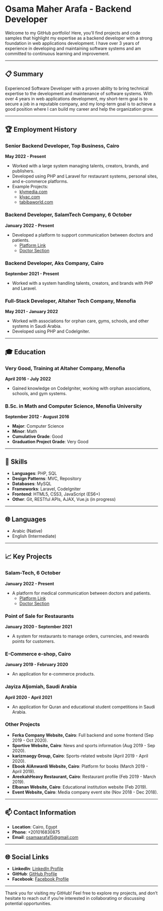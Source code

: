 # Osama Maher Arafa - Backend Developer

Welcome to my GitHub portfolio! Here, you’ll find projects and code samples that highlight my expertise as a backend developer with a strong foundation in web applications development. I have over 3 years of experience in developing and maintaining software systems and am committed to continuous learning and improvement.

---

## 📋 Summary

Experienced Software Developer with a proven ability to bring technical expertise to the development and maintenance of software systems. With over 4 years in web applications development, my short-term goal is to secure a job in a reputable company, and my long-term goal is to achieve a good position where I can build my career and help the organization grow.

---

## 🏆 Employment History

### Senior Backend Developer, Top Business, Cairo
**May 2022 - Present**
- Worked with a large system managing talents, creators, brands, and publishers.
- Developed using PHP and Laravel for restaurant systems, personal sites, and e-commerce platforms.
- Example Projects:
  - [klymedia.com](https://klymedia.com/)
  - [klyac.com](https://klyac.com/)
  - [tabibaworld.com](https://www.tabibaworld.com/)

### Backend Developer, SalamTech Company, 6 October
**January 2022 - Present**
- Developed a platform to support communication between doctors and patients.
  - [Platform Link](https://salam-tech.com/)
  - [Doctor Section](https://doctor.salam-tech.com/)

### Backend Developer, Aks Company, Cairo
**September 2021 - Present**
- Worked with a system handling talents, creators, and brands with PHP and Laravel.

### Full-Stack Developer, Altaher Tech Company, Menofia
**May 2021 - January 2022**
- Worked with associations for orphan care, gyms, schools, and other systems in Saudi Arabia.
- Developed using PHP and CodeIgniter.

---

## 🎓 Education

### Very Good, Training at Altaher Company, Menofia
**April 2016 - July 2022**
- Gained knowledge on CodeIgniter, working with orphan associations, schools, and gym systems.

### B.Sc. in Math and Computer Science, Menofia University
**September 2012 - August 2016**
- **Major**: Computer Science
- **Minor**: Math
- **Cumulative Grade**: Good
- **Graduation Project Grade**: Very Good

---

## 🔧 Skills

- **Languages**: PHP, SQL
- **Design Patterns**: MVC, Repository
- **Databases**: MySQL
- **Frameworks**: Laravel, CodeIgniter
- **Frontend**: HTML5, CSS3, JavaScript (ES6+)
- **Other**: Git, RESTful APIs, AJAX, Vue.js (in progress)

---

## 🌐 Languages

- Arabic (Native)
- English (Intermediate)

---

## 📈 Key Projects

### Salam-Tech, 6 October
**January 2022 - Present**
- A platform for medical communication between doctors and patients.
  - [Platform Link](https://salam-tech.com/)
  - [Doctor Section](https://doctor.salam-tech.com/)

### Point of Sale for Restaurants
**January 2020 - September 2021**
- A system for restaurants to manage orders, currencies, and rewards points for customers.

### E-Commerce e-shop, Cairo
**January 2019 - February 2020**
- An application for e-commerce products.

### Jayiza Aljomiah, Saudi Arabia
**April 2020 - April 2021**
- An application for Quran and educational student competitions in Saudi Arabia.

### Other Projects
- **Ferka Company Website, Cairo**: Full backend and some frontend (Sep 2019 - Oct 2020).
- **Sportive Website, Cairo**: News and sports information (Aug 2019 - Sep 2020).
- **karizmaegy Group, Cairo**: Sports-related website (April 2019 - April 2020).
- **Ebook AlAnwardi Website, Cairo**: Platform for books (March 2019 - April 2019).
- **AreekahHeavy Restaurant, Cairo**: Restaurant profile (Feb 2019 - March 2019).
- **Elbanan Website, Cairo**: Educational institution website (Feb 2019).
- **Event Website, Cairo**: Media company event site (Nov 2018 - Dec 2018).

---

## 📫 Contact Information

- **Location**: Cairo, Egypt
- **Phone**: +201016830875
- **Email**: osamaarafa15@gmail.com

---

## 🌐 Social Links

- **LinkedIn**: [LinkedIn Profile](https://www.linkedin.com/in/osama-arafa)
- **GitHub**: [GitHub Profile]([https://github.com/osamarafa1994](https://github.com/osamarafa1994))
- **Facebook**: [Facebook Profile](https://m.facebook.com/osama.arafa.391/)

---

Thank you for visiting my GitHub! Feel free to explore my projects, and don’t hesitate to reach out if you’re interested in collaborating or discussing potential opportunities.
